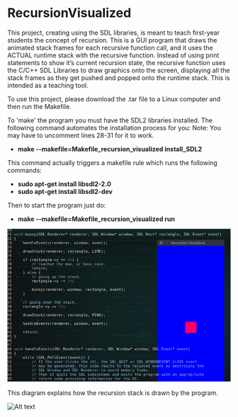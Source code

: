 # RecursionVisualized
This project, creating using the SDL libraries, is meant to teach first-year students the concept of recursion.
This is a GUI program that draws the animated stack frames for each recursive function call, and it uses the ACTUAL runtime stack with the recursive function. Instead of using print statements to show it’s current recursion state, the recursive function uses the C/C++ SDL Libraries to draw graphics onto the screen, displaying all the stack frames as they get pushed and popped onto the runtime stack. This is intended as a teaching tool.

To use this project, please download the .tar file to a Linux computer and then run the Makefile.

To 'make' the program you must have the SDL2 libraries installed.
The following command automates the installation process for you:
Note: You may have to uncomment lines 28-31 for it to work.
<br>
<b>
* make --makefile=Makefile_recursion_visualized install_SDL2
</b>

This command actually triggers a makefile rule which runs the following commands:
<br>
<b>
* sudo apt-get install libsdl2-2.0
* sudo apt-get install libsdl2-dev
</b>

Then to start the program just do:
<b>
* make --makefile=Makefile_recursion_visualized run
</b>

![Alt text](/Screenshots/recursion_visualized.png?raw=true "Cover")

This diagram explains how the recursion stack is drawn by the program.

![Alt text](/Screenshots/recursion_notes.png?raw=true "Cover")

